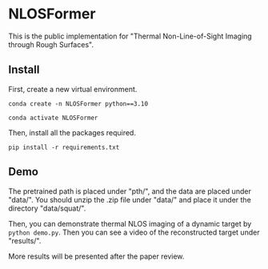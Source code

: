 # NLOSFormer
This is the public implementation for "Thermal Non-Line-of-Sight Imaging through Rough Surfaces".

## Install

First, create a new virtual environment.

`conda create -n NLOSFormer python==3.10`

`conda activate NLOSFormer`

Then, install all the packages required.

`pip install -r requirements.txt`

## Demo

The pretrained path is placed under "pth/", and the data are placed under "data/". You should unzip the .zip file under "data/" and place it under the directory "data/squat/".

Then, you can demonstrate thermal NLOS imaging of a dynamic target by `python demo.py`. Then you can see a video of the reconstructed target under "results/".

More results will be presented after the paper review.